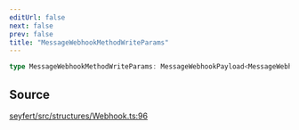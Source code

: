 ```yaml
---
editUrl: false
next: false
prev: false
title: "MessageWebhookMethodWriteParams"
---
```


```ts
type MessageWebhookMethodWriteParams: MessageWebhookPayload<MessageWebhookCreateBodyRequest, Object>;
```

## Source

[seyfert/src/structures/Webhook.ts:96](https://github.com/potoland/potocuit/blob/c4fb0c1/src/structures/Webhook.ts#L96)
